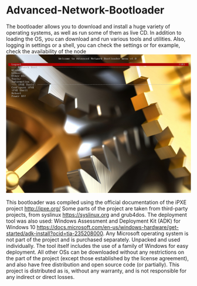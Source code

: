 # Advanced-Network-Bootloader
The bootloader allows you to download and install a huge variety of operating systems, as well as run some of them as live СD.
In addition to loading the OS, you can download and run various tools and utilities. Also, logging in settings or a shell, you can check the settings or for example, check the availability of the node
![Image alt](https://github.com/Losenmann/Advanced-Network-Bootloader/blob/master/Screenshot.png)

This bootloader was compiled using the official documentation of the iPXE project http://ipxe.org/
Some parts of the project are taken from third-party projects, from syslinux  https://syslinux.org and grub4dos. The deployment tool was also used: Windows Assessment and Deployment Kit (ADK) for Windows 10 https://docs.microsoft.com/en-us/windows-hardware/get-started/adk-install?ocid=tia-235208000. Any Microsoft operating system is not part of the project and is purchased separately. Unpacked and used individually. The tool itself includes the use of a family of Windows for easy deployment. All other OSs can be downloaded without any restrictions on the part of the project (except those established by the license agreement), and also have free distribution and open source code (or partially). This project is distributed as is, without any warranty, and is not responsible for any indirect or direct losses.
